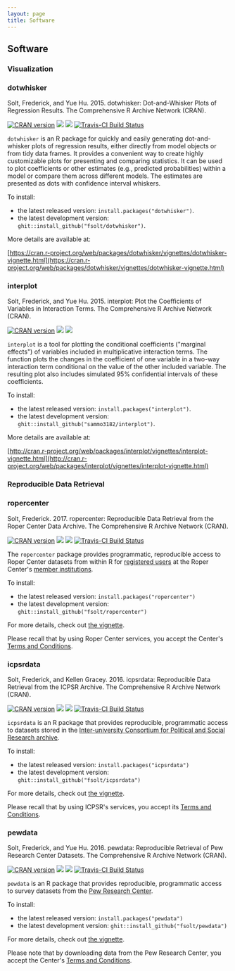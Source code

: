 ```yaml
---
layout: page
title: Software
---
```


## Software

### Visualization

### dotwhisker
Solt, Frederick, and Yue Hu. 2015. dotwhisker: Dot-and-Whisker Plots of Regression Results. The Comprehensive R Archive Network (CRAN). 

[![CRAN version](http://www.r-pkg.org/badges/version/dotwhisker)](https://cran.r-project.org/web/packages/dotwhisker/index.html) ![](http://cranlogs.r-pkg.org/badges/grand-total/dotwhisker)
![](http://cranlogs.r-pkg.org/badges/dotwhisker?color=orange) [![Travis-CI Build Status](https://travis-ci.org/fsolt/dotwhisker.svg?branch=master)](https://travis-ci.org/fsolt/dotwhisker)

`dotwhisker` is an R package for quickly and easily generating dot-and-whisker plots of regression results, either directly from model objects or from tidy data frames. It provides a convenient way to create highly customizable plots for presenting and comparing statistics. It can be used to plot coefficients or other estimates (e.g., predicted probabilities) within a model or compare them across different models. The estimates are presented as dots with confidence interval whiskers.

To install:

* the latest released version: `install.packages("dotwhisker")`.
* the latest development version: `ghit::install_github("fsolt/dotwhisker")`.

More details are available at:

[https://cran.r-project.org/web/packages/dotwhisker/vignettes/dotwhisker-vignette.html](https://cran.r-project.org/web/packages/dotwhisker/vignettes/dotwhisker-vignette.html)


### interplot
Solt, Frederick, and Yue Hu. 2015. interplot: Plot the Coefficients of Variables in Interaction Terms. The Comprehensive R Archive Network (CRAN).

[![CRAN version](http://www.r-pkg.org/badges/version/interplot)](https://cran.r-project.org/web/packages/interplot/index.html) ![](http://cranlogs.r-pkg.org/badges/grand-total/interplot)
![](http://cranlogs.r-pkg.org/badges/interplot?color=orange)

`interplot` is a tool for plotting the conditional coefficients ("marginal effects") of variables included in multiplicative interaction terms. The function plots the changes in the coefficient of one variable in a two-way interaction term conditional on the value of the other included variable. The resulting plot also includes simulated 95% confidential intervals of these coefficients.

To install:

* the latest released version: `install.packages("interplot")`.
* the latest development version: `ghit::install_github("sammo3182/interplot")`.

More details are available at:

[http://cran.r-project.org/web/packages/interplot/vignettes/interplot-vignette.html](http://cran.r-project.org/web/packages/interplot/vignettes/interplot-vignette.html)


### Reproducible Data Retrieval

### ropercenter
Solt, Frederick.  2017.  ropercenter: Reproducible Data Retrieval from the Roper Center Data Archive.  The Comprehensive R Archive Network (CRAN).

[![CRAN version](http://www.r-pkg.org/badges/version/ropercenter)](https://cran.r-project.org/package=icpsrdata) 
![](http://cranlogs.r-pkg.org/badges/grand-total/ropercenter) 
![](http://cranlogs.r-pkg.org/badges/ropercenter?color=orange)
[![Travis-CI Build Status](https://travis-ci.org/fsolt/ropercenter.svg?branch=master)](https://travis-ci.org/fsolt/ropercenter)

The `ropercenter` package provides programmatic, reproducible access to Roper Center datasets from within R for [registered users](https://ropercenter.cornell.edu/make-personalized-account/) at the Roper Center's [member institutions](https://ropercenter.cornell.edu/list-of-members/). 

To install:

* the latest released version: `install.packages("ropercenter")`
* the latest development version: `ghit::install_github("fsolt/ropercenter")`

For more details, check out [the vignette](https://cran.r-project.org/package=ropercenter/vignettes/ropercenter-vignette.html).

Please recall that by using Roper Center services, you accept the Center's [Terms and Conditions](https://ropercenter.cornell.edu/CFIDE/cf/action/registration/termsAndConditions.cfm).


### icpsrdata
Solt, Frederick, and Kellen Gracey.  2016. icpsrdata: Reproducible Data Retrieval from the ICPSR Archive. The Comprehensive R Archive Network (CRAN).

[![CRAN version](http://www.r-pkg.org/badges/version/icpsrdata)](https://cran.r-project.org/package=icpsrdata) 
![](http://cranlogs.r-pkg.org/badges/grand-total/icpsrdata)
![](http://cranlogs.r-pkg.org/badges/icpsrdata?color=orange)
[![Travis-CI Build Status](https://travis-ci.org/fsolt/icpsrdata.svg?branch=master)](https://travis-ci.org/fsolt/icpsrdata)

`icpsrdata` is an R package that provides reproducible, programmatic access to datasets stored in the [Inter-university Consortium for Political and Social Research archive](http://www.icpsr.umich.edu).

To install:

* the latest released version: `install.packages("icpsrdata")`
* the latest development version: `ghit::install_github("fsolt/icpsrdata")`

For more details, check out [the vignette](https://cran.r-project.org/web/packages/icpsrdata/vignettes/icpsrdata-vignette.html).

Please recall that by using ICPSR's services, you accept its [Terms and Conditions](http://www.icpsr.umich.edu/cgi-bin/terms?path=ICPSR&study=0001).


### pewdata
Solt, Frederick, and Yue Hu. 2016. pewdata: Reproducible Retrieval of Pew Research Center Datasets. The Comprehensive R Archive Network (CRAN).

[![CRAN version](http://www.r-pkg.org/badges/version/pewdata)](https://cran.r-project.org/package=pewdata) 
![](http://cranlogs.r-pkg.org/badges/grand-total/pewdata) 
![](http://cranlogs.r-pkg.org/badges/pewdata?color=orange)
[![Travis-CI Build Status](https://travis-ci.org/fsolt/pewdata.svg?branch=master)](https://travis-ci.org/fsolt/pewdata)

`pewdata` is an R package that provides reproducible, programmatic access to survey datasets from the [Pew Research Center](http://www.pewresearch.org).

To install:

* the latest released version: `install.packages("pewdata")`
* the latest development version: `ghit::install_github("fsolt/pewdata")`

For more details, check out [the vignette](https://cran.r-project.org/web/packages/pewdata/vignettes/pewdata-vignette.html).

Please note that by downloading data from the Pew Research Center, you accept the Center's [Terms and Conditions](http://www.people-press.org/category/datasets/?download=20060061#Legal).

